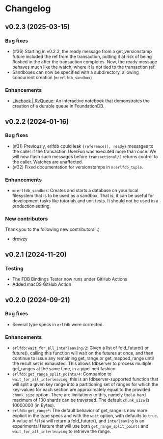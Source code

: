 # Changelog

## v0.2.3 (2025-03-15)

### Bug fixes

  * (#36) Starting in v0.2.2, the ready message from a get_versionstamp future included
    the ref from the transaction, putting it at risk of being flushed in the after the
    transaction completes. Now, the ready message behaves much like the watch, where it
    is not tied to the transaction ref.
  * Sandboxes can now be specified with a subdirectory, allowing concurrent
    creation (`m:erlfdb_sandbox`)

### Enhancements

 * [Livebook | KvQueue](kv_queue.html): An interactive notebook that
 demonstrates the creation of a durable queue in FoundationDB.

## v0.2.2 (2024-01-16)

### Bug fixes

  * (#31) Previously, erlfdb could leak `{reference(), ready}` messages to the caller if
    the transaction UserFun was executed more than once. We will now flush such messages before
    `transactional/2` returns control to the caller. Watches are unaffected.
  * (#32) Fixed documentation for versionstamps in `m:erlfdb_tuple`.

### Enhancements

  * `m:erlfdb_sandbox`: Creates and starts a database on your local filesystem that is to be
    used as a sandbox. That is, it can be useful for development tasks like tutorials and unit tests.
    It should not be used in a production setting.

### New contributors

Thank you to the following new contributors! :)

* drowzy

## v0.2.1 (2024-11-20)

### Testing

  * The FDB Bindings Tester now runs under GitHub Actions
  * Added macOS GitHub Action

## v0.2.0 (2024-09-21)

### Bug fixes

  * Several type specs in `erlfdb` were corrected.

### Enhancements

  * `erlfdb:wait_for_all_interleaving/2`: Given a list of fold_future() or future(), calling this function will wait
    on the futures at once, and then continue to issue any remaining get_range or get_mapped_range until
    the result set is exhausted. This allows fdbserver to process multiple get_ranges at the same time,
    in a pipelined fashion.
  * `erlfdb:get_range_split_points/4`: Companion to `wait_for_all_interleaving`, this is an fdbserver-supported function
    that will split a given key range into a partitioning set of ranges for which the key-values for each section are
    approximately equal to the provided `chunk_size` option. There are limitations to this, namely that a hard
    maximum of 100 shards can be traversed. The default `chunk_size` is 10000000 (in Bytes).
  * `erlfdb:get_range*`: The default behavior of get_range is now more explicit in the type specs and with the `wait`
    option, with defaults to `true`. A value of `false` will return a fold_future(), and `interleaving` is
    an experimental feature that will use both `get_range_split_points` and `wait_for_all_interleaving` to retrieve the range.
